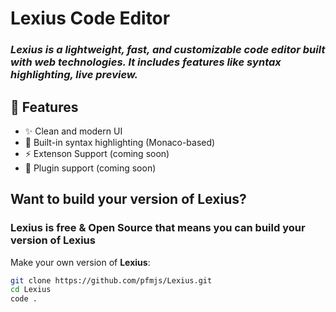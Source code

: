 # **Lexius** Code Editor

### ***Lexius** is a lightweight, fast, and customizable code editor built with web technologies. It includes features like syntax highlighting, live preview.*

## 🚀 Features

- ✨ Clean and modern UI
- 🧠 Built-in syntax highlighting (Monaco-based)
- ⚡ Extenson Support (coming soon)
- 🧩 Plugin support (coming soon)

## Want to build your version of **Lexius**?
### **Lexius** is free & Open Source that means you can build your version of **Lexius**

Make your own version of **Lexius**:
```bash
git clone https://github.com/pfmjs/Lexius.git
cd Lexius
code .